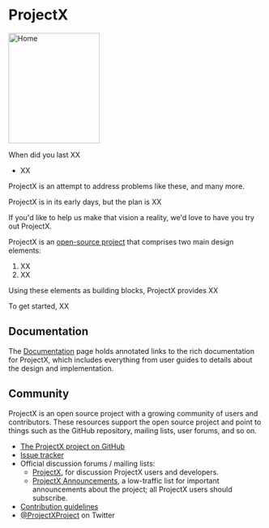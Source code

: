 # ProjectX

<img src="/images/augie.jpg" width="180" height="218" alt="Home"/>

When did you last XX

- XX

ProjectX is an attempt to address problems like these, and many more.

ProjectX is in its early days, but the plan is XX

If you'd like to help us make that vision a reality, we'd love to have you try
out ProjectX.

ProjectX is an [open-source project](https://github.com/githubuser/projectx) that
comprises two main design elements:

1. XX
2. XX

Using these elements as building blocks, ProjectX provides XX

To get started, XX

## Documentation

The [Documentation](/doc/doc.md) page holds annotated links to the
rich documentation for ProjectX, which includes everything from
user guides to details about the design and implementation.

## Community

ProjectX is an open source project with a growing community
of users and contributors.
These resources support the open source project and
point to things such as the GitHub repository,
mailing lists, user forums, and so on.

- [The ProjectX project on GitHub](https://github.com/githubuser/projectx)
- [Issue tracker](https://github.com/githubuser/projectx/issues)
- Official discussion forums / mailing lists:
  - [ProjectX](https://groups.google.com/forum/#!forum/projectx),
    for discussion ProjectX users and developers.
  - [ProjectX Announcements](https://groups.google.com/forum/#!forum/projectx-announce),
    a low-traffic list for important announcements about the project;
    all ProjectX users should subscribe.
- [Contribution guidelines](https://github.com/githubuser/projectx/blob/master/CONTRIBUTING.md)
- [@ProjectXProject](https://twitter.com/ProjectXProject) on Twitter

